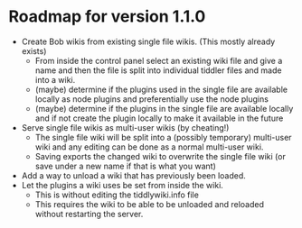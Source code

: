 # Roadmap for version 1.1.0

- Create Bob wikis from existing single file wikis. (This mostly already exists)
  - From inside the control panel select an existing wiki file and give a name
    and then the file is split into individual tiddler files and made into a
    wiki.
  - (maybe) determine if the plugins used in the single file are available
    locally as node plugins and preferentially use the node plugins
  - (maybe) determine if the plugins in the single file are available locally
    and if not create the plugin locally to make it available in the future
- Serve single file wikis as multi-user wikis (by cheating!)
  - The single file wiki will be split into a (possibly temporary) multi-user
    wiki and any editing can be done as a normal multi-user wiki.
  - Saving exports the changed wiki to overwrite the single file wiki (or save
    under a new name if that is what you want)
- Add a way to unload a wiki that has previously been loaded.
- Let the plugins a wiki uses be set from inside the wiki.
  - This is without editing the tiddlywiki.info file
  - This requires the wiki to be able to be unloaded and reloaded without
    restarting the server.
